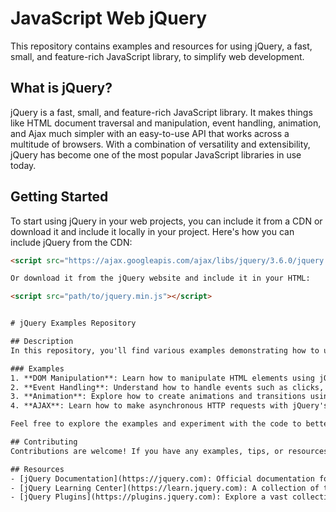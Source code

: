 # JavaScript Web jQuery

This repository contains examples and resources for using jQuery, a fast, small, and feature-rich JavaScript library, to simplify web development.

## What is jQuery?

jQuery is a fast, small, and feature-rich JavaScript library. It makes things like HTML document traversal and manipulation, event handling, animation, and Ajax much simpler with an easy-to-use API that works across a multitude of browsers. With a combination of versatility and extensibility, jQuery has become one of the most popular JavaScript libraries in use today.

## Getting Started

To start using jQuery in your web projects, you can include it from a CDN or download it and include it locally in your project. Here's how you can include jQuery from the CDN:

```html
<script src="https://ajax.googleapis.com/ajax/libs/jquery/3.6.0/jquery.min.js"></script>

Or download it from the jQuery website and include it in your HTML:

<script src="path/to/jquery.min.js"></script>


# jQuery Examples Repository

## Description
In this repository, you'll find various examples demonstrating how to use jQuery for common tasks in web development.

### Examples
1. **DOM Manipulation**: Learn how to manipulate HTML elements using jQuery.
2. **Event Handling**: Understand how to handle events such as clicks, keypresses, and mouse movements with jQuery.
3. **Animation**: Explore how to create animations and transitions using jQuery.
4. **AJAX**: Learn how to make asynchronous HTTP requests with jQuery's AJAX functions.

Feel free to explore the examples and experiment with the code to better understand jQuery's capabilities.

## Contributing
Contributions are welcome! If you have any examples, tips, or resources related to jQuery that you'd like to share, please feel free to open a pull request. Additionally, if you encounter any issues or have suggestions for improving existing examples, please open an issue on this repository.

## Resources
- [jQuery Documentation](https://jquery.com): Official documentation for jQuery, covering all aspects of the library.
- [jQuery Learning Center](https://learn.jquery.com): A collection of tutorials and guides for learning jQuery.
- [jQuery Plugins](https://plugins.jquery.com): Explore a vast collection of jQuery plugins to enhance your web development projects.
